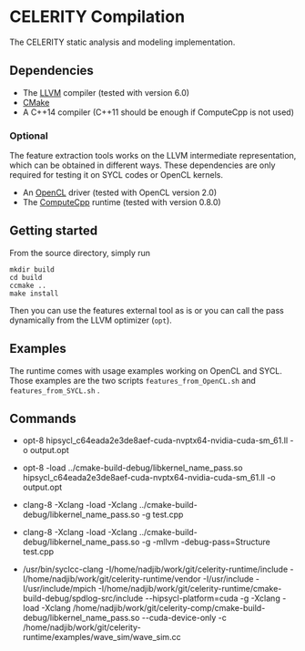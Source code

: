 # CELERITY Compilation

The CELERITY static analysis and modeling implementation.

## Dependencies

* The [LLVM](http://www.llvm.org) compiler (tested with version 6.0)
* [CMake](https://www.cmake.org)
* A C++14 compiler (C++11 should be enough if ComputeCpp is not used)

### Optional

The feature extraction tools works on the LLVM intermediate representation, which can be obtained in different ways.
These dependencies are only required for testing it on SYCL codes or OpenCL kernels.

* An [OpenCL](https://www.khronos.org/opencl) driver (tested with OpenCL version 2.0)
* The [ComputeCpp](https://www.codeplay.com/products/computesuite/computecpp) runtime (tested with version 0.8.0)

## Getting started

From the source directory, simply run

    mkdir build
    cd build
    ccmake ..
    make install

Then you can use the features external tool as is or you can call the pass dynamically from the LLVM optimizer (`opt`).

## Examples

The runtime comes with usage examples working on OpenCL and SYCL.
Those examples are the two scripts  `features_from_OpenCL.sh` and `features_from_SYCL.sh` .


## Commands
  * opt-8 hipsycl_c64eada2e3de8aef-cuda-nvptx64-nvidia-cuda-sm_61.ll -o output.opt
  * opt-8 -load ../cmake-build-debug/libkernel_name_pass.so  hipsycl_c64eada2e3de8aef-cuda-nvptx64-nvidia-cuda-sm_61.ll -o output.opt
  * clang-8 -Xclang -load -Xclang ../cmake-build-debug/libkernel_name_pass.so -g test.cpp
  * clang-8 -Xclang -load -Xclang ../cmake-build-debug/libkernel_name_pass.so -g -mllvm -debug-pass=Structure test.cpp
  
  * /usr/bin/syclcc-clang  -I/home/nadjib/work/git/celerity-runtime/include -I/home/nadjib/work/git/celerity-runtime/vendor -I/usr/include -I/usr/include/mpich -I/home/nadjib/work/git/celerity-runtime/cmake-build-debug/spdlog-src/include  --hipsycl-platform=cuda -g -Xclang -load -Xclang  /home/nadjib/work/git/celerity-comp/cmake-build-debug/libkernel_name_pass.so  --cuda-device-only   -c /home/nadjib/work/git/celerity-runtime/examples/wave_sim/wave_sim.cc


